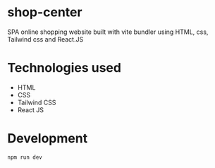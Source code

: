 # shop-center
SPA online shopping website built with vite bundler using HTML, css, Tailwind css and React.JS

# Technologies used
- HTML
- CSS
- Tailwind CSS
- React JS

# Development
`npm run dev`
